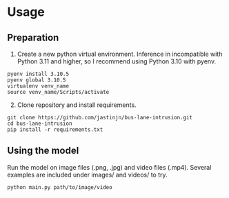 # Usage

## Preparation

1. Create a new python virtual environment.
   Inference in incompatible with Python 3.11 and higher, so I recommend using Python 3.10 with pyenv.

```shell
pyenv install 3.10.5
pyenv global 3.10.5
virtualenv venv_name
source venv_name/Scripts/activate
```

2. Clone repository and install requirements.

```shell
git clone https://github.com/jastinjn/bus-lane-intrusion.git
cd bus-lane-intrusion
pip install -r requirements.txt
```

## Using the model

Run the model on image files (.png, .jpg) and video files (.mp4). Several examples are included under images/ and videos/ to try.

```shell
python main.py path/to/image/video
```
